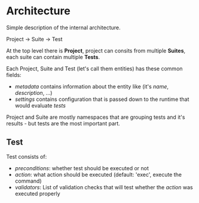# Architecture

Simple description of the internal architecture.

Project -> Suite -> Test

At the top level there is **Project**, project can consits from multiple **Suites**, each suite can contain multiple **Tests**.

Each Project, Suite and Test (let's call them entities) has these common fields:
- _metadata_ contains information about the entity like (it's _name_, _description_, ...)
- _settings_ contains configuration that is passed down to the runtime that would evaluate _tests_

Project and Suite are mostly namespaces that are grouping tests and it's results - but tests are the most important part.

## Test

Test consists of:
- _preconditions_: whether test should be executed or not
- _action_: what action should be executed (default: 'exec', execute the command)
- _validators_: List of validation checks that will test whether the _action_ was executed properly






